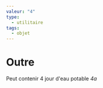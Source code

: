 ```yaml
---
valeur: "4"
type:
  - utilitaire
tags:
  - objet
---
```

# Outre

Peut contenir 4 jour d'eau potable
*4a*